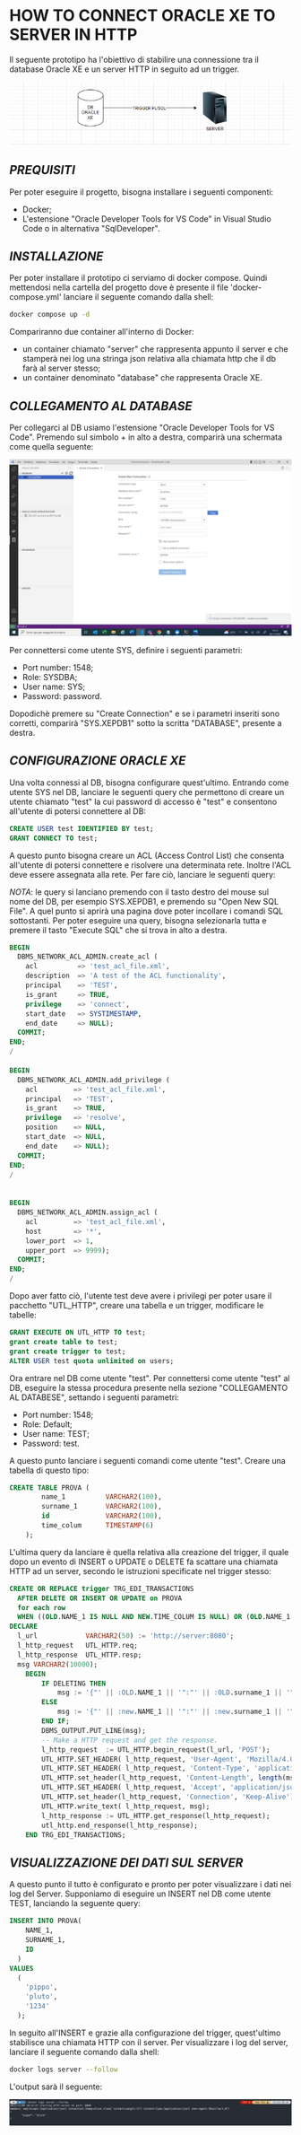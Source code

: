 # **HOW TO CONNECT ORACLE XE TO SERVER IN HTTP**
Il seguente prototipo ha l'obiettivo di stabilire una connessione tra il database Oracle XE e un server HTTP in seguito ad un trigger.

![create_connection](/immagini_markdown/overview.png)


## **_PREQUISITI <a name='Prerequisiti'></a>_**

Per poter eseguire il progetto, bisogna installare i seguenti componenti:

- Docker;
- L'estensione "Oracle Developer Tools for VS Code" in Visual Studio Code o in alternativa "SqlDeveloper".


## **_INSTALLAZIONE <a name='Installazione'></a>_**

Per poter installare il prototipo ci serviamo di docker compose. Quindi mettendosi nella cartella del progetto dove è presente il file 'docker-compose.yml' lanciare il seguente comando dalla shell:

```bash
docker compose up -d
```
Compariranno due container all'interno di Docker:
- un container chiamato "server" che rappresenta appunto il server e che stamperà nei log una stringa json relativa alla chiamata http che il db farà al server stesso;
- un container denominato "database" che rappresenta Oracle XE.

## **_COLLEGAMENTO AL DATABASE <a name='Collegamento al DB'></a>_**

Per collegarci al DB usiamo l'estensione "Oracle Developer Tools for VS Code". 
Premendo sul simbolo + in alto a destra, comparirà una schermata come quella seguente:

![create_connection](/immagini_markdown/create_connection.png)

Per connettersi come utente SYS, definire i seguenti parametri:
- Port number: 1548; 
- Role: SYSDBA;
- User name: SYS;
- Password: password. 

Dopodichè premere su "Create Connection" e se i parametri inseriti sono corretti, comparirà "SYS.XEPDB1" sotto la scritta "DATABASE", presente a destra. 


## **_CONFIGURAZIONE ORACLE XE <a name='Configurazione DB'></a>_**

Una volta connessi al DB, bisogna configurare quest'ultimo. Entrando come utente SYS nel DB, lanciare le seguenti query che permettono di creare un utente chiamato "test" la cui password di accesso è "test" e consentono all'utente di potersi connettere al DB:

```sql
CREATE USER test IDENTIFIED BY test;
GRANT CONNECT TO test;
```
A questo punto bisogna creare un ACL (Access Control List) che consenta all'utente di potersi connettere e risolvere una determinata rete. Inoltre l'ACL deve essere assegnata alla rete. Per fare ciò, lanciare le seguenti query:

_NOTA_: le query si lanciano premendo con il tasto destro del mouse sul nome del DB, per esempio SYS.XEPDB1, e premendo su "Open New SQL File". A quel punto si aprirà una pagina dove poter incollare i comandi SQL sottostanti. Per poter eseguire una query, bisogna selezionarla tutta e premere il tasto "Execute SQL" che si trova in alto a destra. 

```sql
BEGIN
  DBMS_NETWORK_ACL_ADMIN.create_acl (
    acl          => 'test_acl_file.xml', 
    description  => 'A test of the ACL functionality',
    principal    => 'TEST',
    is_grant     => TRUE, 
    privilege    => 'connect',
    start_date   => SYSTIMESTAMP,
    end_date     => NULL);
  COMMIT;
END;
/

BEGIN
  DBMS_NETWORK_ACL_ADMIN.add_privilege ( 
    acl         => 'test_acl_file.xml', 
    principal   => 'TEST',
    is_grant    => TRUE, 
    privilege   => 'resolve', 
    position    => NULL, 
    start_date  => NULL,
    end_date    => NULL);
  COMMIT;
END;
/


BEGIN
  DBMS_NETWORK_ACL_ADMIN.assign_acl (
    acl         => 'test_acl_file.xml',
    host        => '*', 
    lower_port  => 1,
    upper_port  => 9999); 
  COMMIT;
END;
/
```
Dopo aver fatto ciò, l'utente test deve avere i privilegi per poter usare il pacchetto "UTL_HTTP", creare una tabella e un trigger, modificare le tabelle:

```sql
GRANT EXECUTE ON UTL_HTTP TO test;
grant create table to test;
grant create trigger to test;
ALTER USER test quota unlimited on users;
```

Ora entrare nel DB come utente "test". Per connettersi come utente "test" al DB, eseguire la stessa procedura presente nella sezione "COLLEGAMENTO AL DATABESE", settando i seguenti parametri:
- Port number: 1548; 
- Role: Default;
- User name: TEST;
- Password: test. 

A questo punto lanciare i seguenti comandi come utente "test". Creare una tabella di questo tipo:

```sql
CREATE TABLE PROVA (
        name_1          VARCHAR2(100),
        surname_1 	    VARCHAR2(100),
        id              VARCHAR2(100),
	    time_colum  	TIMESTAMP(6)
    );
```

L'ultima query da lanciare è quella relativa alla creazione del trigger, il quale dopo un evento di INSERT o UPDATE o DELETE fa scattare una chiamata HTTP ad un server, secondo le istruzioni specificate nel trigger stesso:

```sql
CREATE OR REPLACE trigger TRG_EDI_TRANSACTIONS
  AFTER DELETE OR INSERT OR UPDATE on PROVA
  for each row
  WHEN ((OLD.NAME_1 IS NULL AND NEW.TIME_COLUM IS NULL) OR (OLD.NAME_1 IS NOT NULL AND NVL(NEW.TIME_COLUM, TO_DATE('01011900','DDMMYYYY')) = NVL(OLD.TIME_COLUM, TO_DATE('01011900','DDMMYYYY'))) OR NEW.NAME_1 IS NULL)
DECLARE
  l_url            VARCHAR2(50) := 'http://server:8080';
  l_http_request   UTL_HTTP.req;
  l_http_response  UTL_HTTP.resp;
  msg VARCHAR2(10000);
    BEGIN
        IF DELETING THEN 
            msg := '{"' || :OLD.NAME_1 || '":"' || :OLD.surname_1 || '"}';
        ELSE
            msg := '{"' || :new.NAME_1 || '":"' || :new.surname_1 || '"}';
        END IF;
        DBMS_OUTPUT.PUT_LINE(msg);
        -- Make a HTTP request and get the response.
        l_http_request  := UTL_HTTP.begin_request(l_url, 'POST');
        UTL_HTTP.SET_HEADER( l_http_request, 'User-Agent', 'Mozilla/4.0');
        UTL_HTTP.SET_HEADER( l_http_request, 'Content-Type', 'application/json');
        UTL_HTTP.set_header(l_http_request, 'Content-Length', length(msg));
        UTL_HTTP.SET_HEADER( l_http_request, 'Accept', 'application/json');
        UTL_HTTP.set_header(l_http_request, 'Connection', 'Keep-Alive');
        UTL_HTTP.write_text( l_http_request, msg);
        l_http_response := UTL_HTTP.get_response(l_http_request);
        utl_http.end_response(l_http_response); 
    END TRG_EDI_TRANSACTIONS;
```

## **_VISUALIZZAZIONE DEI DATI SUL SERVER <a name='Dati Server'></a>_**

A questo punto il tutto è configurato e pronto per poter visualizzare i dati nei log del Server. Supponiamo di eseguire un INSERT nel DB come utente TEST, lanciando la seguente query:

```sql
INSERT INTO PROVA(
    NAME_1,
    SURNAME_1,
    ID
  )
VALUES
  (
    'pippo',
    'pluto',
    '1234'
  );
```
In seguito all'INSERT e grazie alla configurazione del trigger, quest'ultimo stabilisce una chiamata HTTP con il server. Per visualizzare i log del server, lanciare il seguente comando dalla shell:

```bash
docker logs server --follow
```
L'output sarà il seguente:

![log_server](/immagini_markdown/log_server.png)
